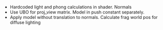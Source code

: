 - Hardcoded light and phong calculations in shader. Normals
- Use UBO for proj_view matrix. Model in push constant separately.
- Apply model without translation to normals. Calculate frag world pos for diffuse lighting
